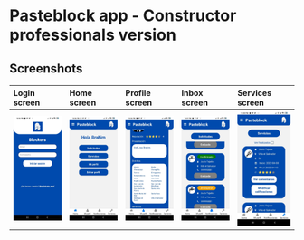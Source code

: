 # Pasteblock app - Constructor professionals version

## Screenshots

| Login screen | Home screen | Profile screen | Inbox screen | Services screen |
| :-------- | :------- | :------- | :------- | :------- |
| <img src="https://github.com/Tomohiko10615/pasteblock-app/raw/main/ba-login-screen.jpeg" width="160"> |  <img src="https://github.com/Tomohiko10615/pasteblock-app/raw/main/ba-home-screen.jpeg" width="160"> | <img src="https://github.com/Tomohiko10615/pasteblock-app/raw/main/ba-profile-screen.jpeg" width="160"> | <img src="https://github.com/Tomohiko10615/pasteblock-app/raw/main/ba-inbox-screen.jpeg" width="160"> | <img src="https://github.com/Tomohiko10615/pasteblock-app/raw/main/ba-services-screen.jpeg" width="160"> |

